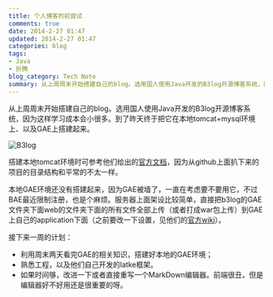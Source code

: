 ```yaml
---
title: 个人博客的初尝试
comments: true
date: 2014-2-27 01:47
updated: 2014-2-27 01:47
categories: blog
tags:
- Java
- 折腾
blog_category: Tech Note
summary: 从上周周末开始搭建自己的blog。选用国人使用Java开发的B3log开源博客系统，因为这样学习成本会小很多。到了昨天终于把它在本地tomcat+mysql环境上、以及GAE上搭建起来
---
```


从上周周末开始搭建自己的blog。选用国人使用Java开发的B3log开源博客系统，因为这样学习成本会小很多。到了昨天终于把它在本地tomcat+mysql环境上、以及GAE上搭建起来。

![B3log](http://m1.img.srcdd.com/farm4/d/2014/0227/12/061434D52774A2BBAD4DD2DEBC332710_B500_900_153_56.png)

搭建本地tomcat环境时可参考他们给出的[官方文档](https://docs.google.com/file/d/0BydqZRqXE5TUdF9nVlg4YjhsUVE/edit)，因为从github上面扒下来的项目的目录结构和平常的不太一样。

本地GAE环境还没有搭建起来，因为GAE被墙了，一直在考虑要不要用它，不过BAE最近限制注册，也是个麻烦。服务器上面架设比较简单，直接把b3log的GAE文件夹下面web的文件夹下面的所有文件全部上传（或者打成war包上传）到GAE上自己的application下面（之前要改一下设置，见他们的[官方wiki](https://github.com/andiechu/b3log-solo/wiki)）。

接下来一周的计划：

* 利用周末两天看完GAE的相关知识，搭建好本地的GAE环境；
* 熟悉工程，以及他们自己开发的latke框架。
* 如果时间够，改进一下或者直接重写一个MarkDown编辑器。前端很丑，但是编辑器好不好用还是很重要的呀。